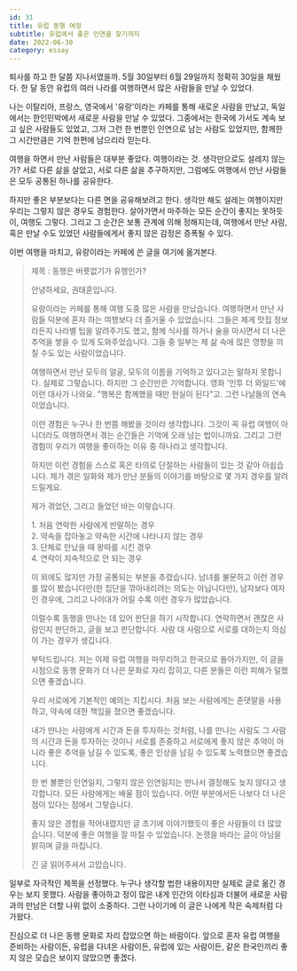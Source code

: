 ```yaml
---
id: 31
title: 유럽 동행 여정
subtitle: 유럽에서 좋은 인연을 찾기까지
date: 2022-06-30
category: essay
---
```


퇴사를 하고 한 달쯤 지나서였을까. 5월 30일부터 6월 29일까지 정확히 30일을 채웠다. 한 달 동안 유럽의 여러 나라를 여행하면서 많은 사람들을 만날 수 있었다.

나는 이탈리아, 프랑스, 영국에서 '유랑'이라는 카페를 통해 새로운 사람을 만났고, 독일에서는 한인민박에서 새로운 사람을 만날 수 있었다. 그중에서는 한국에 가서도 계속 보고 싶은 사람들도 있었고, 그저 그런 한 번뿐인 인연으로 남는 사람도 있었지만, 함께한 그 시간만큼은 기억 한편에 남으리라 믿는다.

여행을 하면서 만난 사람들은 대부분 좋았다. 여행이라는 것. 생각만으로도 설레지 않는가? 서로 다른 삶을 살았고, 서로 다른 삶을 추구하지만, 그럼에도 여행에서 만난 사람들은 모두 공통된 하나를 공유한다.

하지만 좋은 부분보다는 다른 면을 공유해보려고 한다. 생각만 해도 설레는 여행이지만 우리는 그렇지 않은 경우도 경험한다. 살아가면서 마주하는 모든 순간이 좋지는 못하듯이, 여행도 그렇다. 그리고 그 순간은 보통 관계에 의해 정해지는데, 여행에서 만난 사람, 혹은 만날 수도 있었던 사람들에게서 좋지 않은 감정은 증폭될 수 있다.

이번 여행을 마치고, 유랑이라는 카페에 쓴 글을 여기에 옮겨본다.

> 제목 : 동행은 버릇없기가 유행인가?
>
> 안녕하세요, 권태훈입니다.
>
> 유랑이라는 카페를 통해 여행 도중 많은 사람을 만났습니다. 여행하면서 만난 사람들 덕분에 혼자 하는 여행보다 더 즐거울 수 있었습니다. 그들은 제게 맛집 정보라든지 나라별 팁을 알려주기도 했고, 함께 식사를 하거나 술을 마시면서 더 나은 추억을 쌓을 수 있게 도와주었습니다. 그들 중 일부는 제 삶 속에 많은 영향을 끼칠 수도 있는 사람이었습니다.
>
> 여행하면서 만난 모두의 얼굴, 모두의 이름을 기억하고 있다고는 말하지 못합니다. 실제로 그렇습니다. 하지만 그 순간만은 기억합니다. 영화 '인투 더 와일드'에 이런 대사가 나와요. "행복은 함께했을 때만 현실이 된다"고. 그런 나날들의 연속이었습니다.
>
> 이런 경험은 누구나 한 번쯤 해봤을 것이라 생각합니다. 그것이 꼭 유럽 여행이 아니더라도 여행하면서 겪는 순간들은 기억에 오래 남는 법이니까요. 그리고 그런 경험이 우리가 여행을 좋아하는 이유 중 하나라고 생각합니다.
>
> 하지만 이런 경험을 스스로 혹은 타의로 단절하는 사람들이 있는 것 같아 아쉽습니다. 제가 겪은 일화와 제가 만난 분들의 이야기를 바탕으로 몇 가지 경우를 알려드릴게요.
>
> 제가 겪었던, 그리고 들었던 바는 이렇습니다.
>
> 1\. 처음 연락한 사람에게 반말하는 경우\
> 2\. 약속을 잡아놓고 약속한 시간에 나타나지 않는 경우\
> 3\. 단체로 만났을 때 왕따를 시킨 경우\
> 4\. 연락이 지속적으로 안 되는 경우
>
> 이 외에도 많지만 가장 공통되는 부분을 추렸습니다. 남녀를 불문하고 이런 경우를 많이 봤습니다만(한 집단을 깎아내리려는 의도는 아닙니다만), 남자보다 여자인 경우에, 그리고 나이대가 어릴 수록 이런 경우가 많았습니다.
>
> 이럴수록 동행을 만나는 데 있어 판단을 하기 시작합니다. 연락하면서 괜찮은 사람인지 판단하고, 글을 보고 판단합니다. 사람 대 사람으로 서로를 대하는지 의심이 가는 경우가 생깁니다.
>
> 부탁드립니다. 저는 이제 유럽 여행을 마무리하고 한국으로 돌아가지만, 이 글을 시점으로 동행 문화가 더 나은 문화로 자리 잡히고, 다른 분들은 이런 피해가 덜했으면 좋겠습니다.
>
> 우리 서로에게 기본적인 예의는 지킵시다. 처음 보는 사람에게는 존댓말을 사용하고, 약속에 대한 책임을 졌으면 좋겠습니다.
>
> 내가 만나는 사람에게 시간과 돈을 투자하는 것처럼, 나를 만나는 사람도 그 사람의 시간과 돈을 투자하는 것이니 서로를 존중하고 서로에게 좋지 않은 추억이 아니라 좋은 추억을 남길 수 있도록, 좋은 인상을 남길 수 있도록 노력했으면 좋겠습니다.
>
> 한 번 볼뿐인 인연일지, 그렇지 않은 인연일지는 만나서 결정해도 늦지 않다고 생각합니다. 모든 사람에게는 배울 점이 있습니다. 어떤 부분에서든 나보다 더 나은 점이 있다는 점에서 그렇습니다.
>
> 좋지 않은 경험을 적어내렸지만 글 초기에 이야기했듯이 좋은 사람들이 더 많았습니다. 덕분에 좋은 여행을 잘 마칠 수 있었습니다. 논쟁을 바라는 글이 아님을 밝히며 글을 마칩니다.
>
> 긴 글 읽어주셔서 고맙습니다.

일부로 자극적인 제목을 선정했다. 누구나 생각할 법한 내용이지만 실제로 글로 옮긴 경우는 보지 못했다. 사람을 좋아하고 정이 많은 내게 인간의 이타심과 더불어 새로운 사람과의 만남은 더할 나위 없이 소중하다. 그런 나이기에 이 글은 나에게 작은 숙제처럼 다가왔다.

진심으로 더 나은 동행 문화로 자리 잡았으면 하는 바람이다. 앞으로 혼자 유럽 여행을 준비하는 사람이든, 유럽을 다녀온 사람이든, 유럽에 있는 사람이든, 같은 한국인끼리 좋지 않은 모습은 보이지 않았으면 좋겠다.
